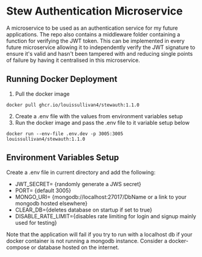 # Stew Authentication Microservice

A microservice to be used as an authentication service for my future applications. The repo also contains a middleware folder containing a function for verifying the JWT token. This can be implemented in every future microservice allowing it to independently verify the JWT signature to ensure it's valid and hasn't been tampered with and reducing single points of failure by having it centralised in this microservice. 

## Running Docker Deployment
1. Pull the docker image
```
docker pull ghcr.io/louissullivan4/stewauth:1.1.0
```
2. Create a .env file with the values from environment variables setup
3. Run the docker image and pass the .env file to it variable setup below
```
docker run --env-file .env.dev -p 3005:3005 louissullivan4/stewauth:1.1.0
```

## Environment Variables Setup
Create a .env file in current directory and add the following:
* JWT_SECRET= {randomly generate a JWS secret}
* PORT= {default 3005}
* MONGO_URI= {mongodb://localhost:27017/DbName or a link to your mongodb hosted elsewhere}
* CLEAR_DB={deletes database on startup if set to true}
* DISABLE_RATE_LIMIT={disables rate limiting for login and signup mainly used for testing}


Note that the application will fail if you try to run with a localhost db if your docker container is not running
a mongodb instance. Consider a docker-compose or database hosted on the internet.
